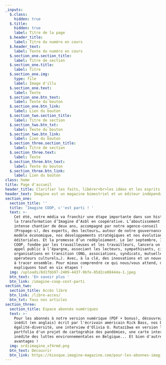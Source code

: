 ```yaml
---
_inputs:
  $.class:
    hidden: true
  $.title:
    hidden: true
    label: Titre de la page
  $.header_title:
    label: Titre du numéro en cours
  $.header_text:
    label: Texte du numéro en cours
  $.section_one.section_title:
    label: Titre de section
  $.section_one.title:
    label: Titre
  $.section_one.img:
    type: file
    label: Image d'illu
  $.section_one.text:
    label: Texte
  $.section_one.btn_text:
    label: Texte du bouton
  $.section_one.btn_link:
    label: Lien du bouton
  $.section_two.section_title:
    label: Titre de section
  $.section_two.btn_txt:
    label: Texte du bouton
  $.section_two.btn_link:
    label: Lien du bouton
  $.section_three.section_title:
    label: Titre de section
  $.section_three.text:
    label: Texte
  $.section_three.btn_text:
    label: Texte du bouton
  $.section_three.btn_link:
    label: Lien du bouton
class: home
title: Page d'accueil
header_title: Clarifier les faits, libérer<br>les idées et les esprits
header_text: Imagine est un magazine bimestriel et un éditeur indépendant depuis 2001.
section_one:
  section_title: ''
  title: 'Imagine COOP, c''est parti ! '
  text: >-
    Cet été, notre média va franchir une étape importante dans son histoire avec
    la transformation d’Imagine d’Asbl en coopérative. L’aboutissement d’un
    intense chantier de deux ans, accompagné par notre agence-conseil
    (Propage-s), des experts, des lecteurs… autour de notre gouvernance, notre
    modèle économique, nos développements stratégiques et nos évolutions
    éditoriales. Et la promesse d’un redéploiement. Le 1er septembre, Imagine
    COOP, fondée par les travailleuses et les travailleurs, lancera un grand
    appel public à l’épargne, associant les lecteurs, sympathisants, citoyens et
    organisations en transition (ONG, associations, syndicats, mutuelles,
    opérateurs culturels…). Avec, à la clé, des innovations et un nouveau chemin
    à tracer ensemble. Pour mieux comprendre ce qui nous/vous attend, nous vous
    expliquons tout en six étapes !
  img: /uploads/8d1fbb97-2409-4437-9bfe-85d2ce08444a-1.jpeg
  btn_text: 'En savoir plus '
  btn_link: /imagine-coop-cest-parti
section_two:
  section_title: Accès libre
  btn_link: /libre-acces/
  btn_txt: Tous nos articles
section_three:
  section_title: Espace abonnés numériques
  text: >-
    Pour les abonnés à notre version numérique (PDF + bonus), découvrez un texte
    inédit (en anglais) écrit par l'écrivain américain Rick Bass, nos baromètres
    égalité-diversité, une interview d'Olivia U. Rutazibwa en version longue, le
    portfolio d'un projet de cartograhie des pandémies, une carte interactive
    inédite des luttes environnementales en Belgique... Et bien d'autres
    avantages !
  img: ordiimagine_xf4rmd.png
  btn_text: Découvrir
  btn_link: https://kiosque.imagine-magazine.com/pour-les-abonnes-imagine/
---
```

